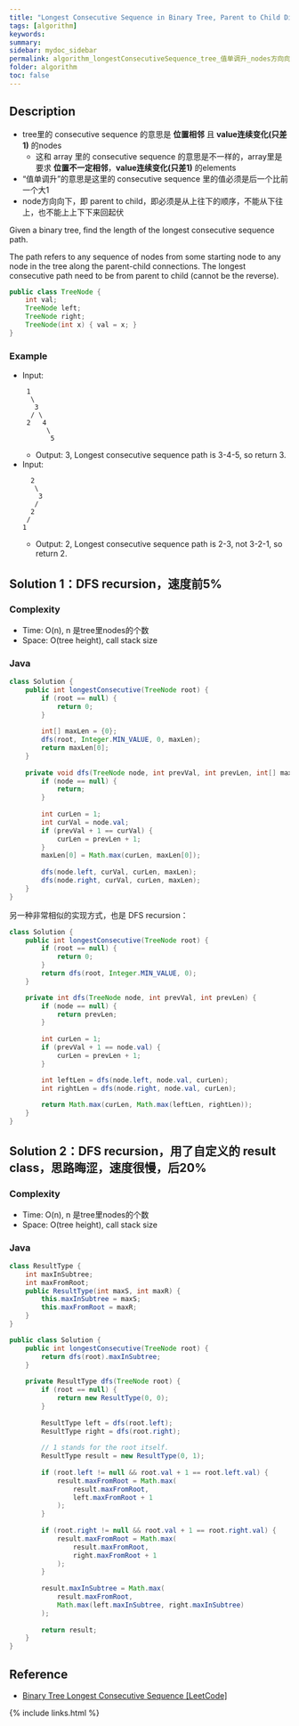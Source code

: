 ```yaml
---
title: "Longest Consecutive Sequence in Binary Tree, Parent to Child Direction"
tags: [algorithm]
keywords:
summary:
sidebar: mydoc_sidebar
permalink: algorithm_longestConsecutiveSequence_tree_值单调升_nodes方向向下.html
folder: algorithm
toc: false
---
```


## Description
* tree里的 consecutive sequence 的意思是 **位置相邻** 且 **value连续变化(只差1)** 的nodes
  * 这和 array 里的 consecutive sequence 的意思是不一样的，array里是要求 **位置不一定相邻**，**value连续变化(只差1)** 的elements
* “值单调升”的意思是这里的 consecutive sequence 里的值必须是后一个比前一个大1
* node方向向下，即 parent to child，即必须是从上往下的顺序，不能从下往上，也不能上上下下来回起伏

Given a binary tree, find the length of the longest consecutive sequence path.

The path refers to any sequence of nodes from some starting node to any node in the tree along the parent-child connections. The longest consecutive path need to be from parent to child (cannot be the reverse).
```java
public class TreeNode {
    int val;
    TreeNode left;
    TreeNode right;
    TreeNode(int x) { val = x; }
}
```

### Example
* Input: 
  ```
   1
    \
     3
    / \
   2   4
        \
         5
  ```
  * Output: 3, Longest consecutive sequence path is 3-4-5, so return 3.
* Input: 
  ```
    2
     \
      3
     / 
    2    
   / 
  1
  ```
  * Output: 2, Longest consecutive sequence path is 2-3, not 3-2-1, so return 2.
  
## Solution 1：DFS recursion，速度前5%

### Complexity
* Time: O(n), n 是tree里nodes的个数
* Space: O(tree height), call stack size 

### Java
```java
class Solution {
    public int longestConsecutive(TreeNode root) {
        if (root == null) {
            return 0;
        }
        
        int[] maxLen = {0};
        dfs(root, Integer.MIN_VALUE, 0, maxLen);
        return maxLen[0];
    }
    
    private void dfs(TreeNode node, int prevVal, int prevLen, int[] maxLen) {
        if (node == null) {
            return;
        }
        
        int curLen = 1;
        int curVal = node.val;
        if (prevVal + 1 == curVal) {
            curLen = prevLen + 1;
        }
        maxLen[0] = Math.max(curLen, maxLen[0]);
        
        dfs(node.left, curVal, curLen, maxLen);
        dfs(node.right, curVal, curLen, maxLen);
    }
}
```

另一种非常相似的实现方式，也是 DFS recursion：
```java
class Solution {
    public int longestConsecutive(TreeNode root) {
        if (root == null) {
            return 0;
        }
        return dfs(root, Integer.MIN_VALUE, 0);
    }

    private int dfs(TreeNode node, int prevVal, int prevLen) {
        if (node == null) {
            return prevLen;
        }
        
        int curLen = 1;
        if (prevVal + 1 == node.val) {
            curLen = prevLen + 1;
        }

        int leftLen = dfs(node.left, node.val, curLen);
        int rightLen = dfs(node.right, node.val, curLen);
       
        return Math.max(curLen, Math.max(leftLen, rightLen));
    }
}
```

## Solution 2：DFS recursion，用了自定义的 result class，思路晦涩，速度很慢，后20%

### Complexity
* Time: O(n), n 是tree里nodes的个数
* Space: O(tree height), call stack size 

### Java
```java
class ResultType {
    int maxInSubtree;
    int maxFromRoot;
    public ResultType(int maxS, int maxR) {
        this.maxInSubtree = maxS;
        this.maxFromRoot = maxR;
    }
}

public class Solution {
    public int longestConsecutive(TreeNode root) {
        return dfs(root).maxInSubtree;
    }
    
    private ResultType dfs(TreeNode root) {
        if (root == null) {
            return new ResultType(0, 0);
        }
        
        ResultType left = dfs(root.left);
        ResultType right = dfs(root.right);
        
        // 1 stands for the root itself.
        ResultType result = new ResultType(0, 1);
        
        if (root.left != null && root.val + 1 == root.left.val) {
            result.maxFromRoot = Math.max(
                result.maxFromRoot,
                left.maxFromRoot + 1
            );
        }
        
        if (root.right != null && root.val + 1 == root.right.val) {
            result.maxFromRoot = Math.max(
                result.maxFromRoot,
                right.maxFromRoot + 1
            );
        }
        
        result.maxInSubtree = Math.max(
            result.maxFromRoot,
            Math.max(left.maxInSubtree, right.maxInSubtree)
        );
        
        return result;
    }
}
```

## Reference
* [Binary Tree Longest Consecutive Sequence
 [LeetCode]](https://leetcode.com/problems/binary-tree-longest-consecutive-sequence/description/)

{% include links.html %}
